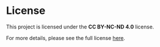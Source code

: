 
# License

This project is licensed under the **CC BY-NC-ND 4.0** license.

For more details, please see the full license [here](https://creativecommons.org/licenses/by-nc-nd/4.0/legalcode.txt).
